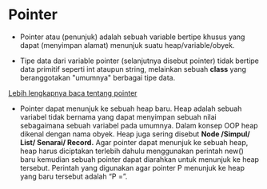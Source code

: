 # Pointer 

- Pointer atau (penunjuk) adalah sebuah variable bertipe khusus yang dapat (menyimpan alamat) menunjuk suatu heap/variable/obyek.

- Tipe data dari variable pointer (selanjutnya disebut pointer) tidak bertipe data primitif seperti int ataupun string, melainkan sebuah <b>class</b> yang beranggotakan "umumnya" berbagai tipe data.

[Lebih lengkapnya baca tentang pointer](https://github.com/mahesri/ABC-bsml-jpkw/blob/main/assets/Modul/MODUL%207%20(75-89).pdf)

- Pointer dapat menunjuk ke sebuah heap baru. Heap adalah sebuah variabel tidak bernama yang dapat menyimpan sebuah nilai sebagaimana sebuah variabel pada umumnya. Dalam konsep OOP heap dikenal dengan nama obyek. Heap juga sering disebut <b>Node /Simpul/ List/ Senarai/ Record.</b> Agar pointer dapat menunjuk ke sebuah heap, heap harus diciptakan terlebih dahulu menggunakan perintah new() baru kemudian sebuah pointer dapat diarahkan untuk menunjuk ke heap tersebut. Perintah yang digunakan agar pointer P menunjuk ke
heap yang baru tersebut adalah “P =”.